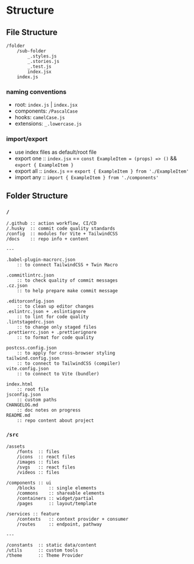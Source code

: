 # Structure

## File Structure

```
/folder
	/sub-folder
		_.styles.js
		_.stories.js
		_.test.js
		index.jsx
	index.js
```

### naming conventions

- root: `index.js` | `index.jsx`
- components: `/PascalCase`
- hooks: `camelCase.js`
- extensions: `_.lowercase.js`

### import/export

- use index files as default/root file
- export one :: `index.jsx` == `const ExampleItem = (props) => ()` && `export { ExampleItem }`
- export all :: `index.js` == `export { ExampleItem } from './ExampleItem'`
- import any :: `import { ExampleItem } from './components'`

## Folder Structure

### `/`

```
/.github :: action workflow, CI/CD
/.husky  :: commit code quality standards
/config  :: modules for Vite + TailwindCSS
/docs 	 :: repo info + content

---

.babel-plugin-macrorc.json
	:: to connect TailwindCSS + Twin Macro

.commitlintrc.json
	:: to check quality of commit messages
.cz.json
	:: to help prepare make commit message

.editorconfig.json
	:: to clean up editor changes
.eslintrc.json + .eslintignore
	:: to lint for code quality
.lintstagedrc.json
	:: to change only staged files
.prettierrc.json + .prettierignore
	:: to format for code quality

postcss.config.json
	:: to apply for cross-browser styling
tailwind.config.json
	:: to connect to TailwindCSS (compiler)
vite.config.json
	:: to connect to Vite (bundler)

index.html
	:: root file
jsconfig.json
	:: custom paths
CHANGELOG.md
	:: doc notes on progress
README.md
	:: repo content about project
```

### `/src`

```
/assets
	/fonts 	:: files
	/icons 	:: react files
	/images :: files
	/svgs 	:: react files
	/videos :: files

/components :: ui
	/blocks 	:: single elements
	/commons 	:: shareable elements
	/containers	:: widget/partial
	/pages 		:: layout/template

/services :: feature
	/contexts 	:: context provider + consumer
	/routes 	:: endpoint, pathway

---

/constants	:: static data/content
/utils 		:: custom tools
/theme 		:: Theme Provider
```
